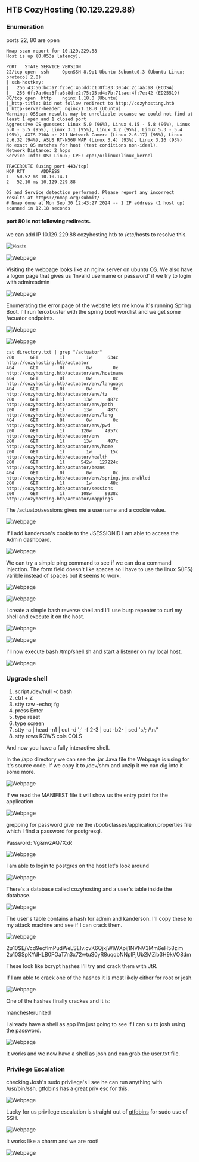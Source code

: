 ## HTB CozyHosting (10.129.229.88)

### Enumeration

ports 22, 80 are open

	Nmap scan report for 10.129.229.88
	Host is up (0.053s latency).

	PORT   STATE SERVICE VERSION
	22/tcp open  ssh     OpenSSH 8.9p1 Ubuntu 3ubuntu0.3 (Ubuntu Linux; protocol 2.0)
	| ssh-hostkey: 
	|   256 43:56:bc:a7:f2:ec:46:dd:c1:0f:83:30:4c:2c:aa:a8 (ECDSA)
	|_  256 6f:7a:6c:3f:a6:8d:e2:75:95:d4:7b:71:ac:4f:7e:42 (ED25519)
	80/tcp open  http    nginx 1.18.0 (Ubuntu)
	|_http-title: Did not follow redirect to http://cozyhosting.htb
	|_http-server-header: nginx/1.18.0 (Ubuntu)
	Warning: OSScan results may be unreliable because we could not find at least 1 open and 1 closed port
	Aggressive OS guesses: Linux 5.0 (96%), Linux 4.15 - 5.8 (96%), Linux 5.0 - 5.5 (95%), Linux 3.1 (95%), Linux 3.2 (95%), Linux 5.3 - 5.4 (95%), AXIS 210A or 211 Network Camera (Linux 2.6.17) (95%), Linux 2.6.32 (94%), ASUS RT-N56U WAP (Linux 3.4) (93%), Linux 3.16 (93%)
	No exact OS matches for host (test conditions non-ideal).
	Network Distance: 2 hops
	Service Info: OS: Linux; CPE: cpe:/o:linux:linux_kernel

	TRACEROUTE (using port 443/tcp)
	HOP RTT      ADDRESS
	1   50.52 ms 10.10.14.1
	2   52.10 ms 10.129.229.88

	OS and Service detection performed. Please report any incorrect results at https://nmap.org/submit/ .
	# Nmap done at Mon Sep 30 12:43:27 2024 -- 1 IP address (1 host up) scanned in 12.18 seconds


#### port 80 is not following redirects.

we can add IP 10.129.229.88  cozyhosting.htb to /etc/hosts to resolve this.

![Hosts](/CozyHosting/images/hosts.png) 


![Webpage](/CozyHosting/images/webpage.png) 

Visiting the webpage looks like an nginx server on ubuntu OS. We also have a logon page that gives us 'Invalid username or password' if we try to login with admin:admin

![Webpage](/CozyHosting/images/login.png) 

Enumerating the error page of the website lets me know it's running Spring Boot. I'll run feroxbuster with the spring boot wordlist and we get some /acuator endpoints.

![Webpage](/CozyHosting/images/error.png) 

![Webpage](/CozyHosting/images/feroxbuster.png) 


	cat directory.txt | grep "/actuator"                         
	200      GET        1l        1w      634c http://cozyhosting.htb/actuator
	404      GET        0l        0w        0c http://cozyhosting.htb/actuator/env/hostname
	404      GET        0l        0w        0c http://cozyhosting.htb/actuator/env/language
	404      GET        0l        0w        0c http://cozyhosting.htb/actuator/env/tz
	200      GET        1l       13w      487c http://cozyhosting.htb/actuator/env/path
	200      GET        1l       13w      487c http://cozyhosting.htb/actuator/env/lang
	404      GET        0l        0w        0c http://cozyhosting.htb/actuator/env/pwd
	200      GET        1l      120w     4957c http://cozyhosting.htb/actuator/env
	200      GET        1l       13w      487c http://cozyhosting.htb/actuator/env/home
	200      GET        1l        1w       15c http://cozyhosting.htb/actuator/health
	200      GET        1l      542w   127224c http://cozyhosting.htb/actuator/beans
	404      GET        0l        0w        0c http://cozyhosting.htb/actuator/env/spring.jmx.enabled
	200      GET        1l        1w       48c http://cozyhosting.htb/actuator/sessions
	200      GET        1l      108w     9938c http://cozyhosting.htb/actuator/mappings


The /actuator/sessions gives me a username and a cookie value.


![Webpage](/CozyHosting/images/sessions.png) 

If I add kanderson's cookie to the JSESSIONID I am able to access the Admin dashboard.

![Webpage](/CozyHosting/images/admin.png) 

We can try a simple ping command to see if we can do a command injection. The form field doesn't like spaces so I have to use the linux ${IFS} varible instead of spaces but it seems to work.

![Webpage](/CozyHosting/images/injection-test.png) 


![Webpage](/CozyHosting/images/wireshark.png) 



I create a simple bash reverse shell and I'll use burp repeater to curl my shell and execute it on the host.

![Webpage](/CozyHosting/images/shell.png) 

![Webpage](/CozyHosting/images/burp.png) 

I'll now execute bash /tmp/shell.sh and start a listener on my local host.

![Webpage](/CozyHosting/images/netcat.png) 


### Upgrade shell

1. script /dev/null -c bash
2. ctrl + Z
3. stty raw -echo; fg
4. press Enter
5. type reset
4. type screen
5. stty -a | head -n1 | cut -d ';' -f 2-3 | cut -b2- | sed 's/; /\n/'
6. stty rows ROWS cols COLS

And now you have a fully interactive shell.

In the /app directory we can see the .jar Java file the Webpage is using for it's source code. If we copy it to /dev/shm and unzip it we can dig into it some more.

![Webpage](/CozyHosting/images/app.png) 


If we read the MANIFEST file it will show us the entry point for the application

![Webpage](/CozyHosting/images/manifest.png) 

grepping for password give me the /boot/classes/application.properties file which I find a password for postgresql.

Password: Vg&nvzAQ7XxR

![Webpage](/CozyHosting/images/grep.png) 

I am able to login to postgres on the host let's look around

![Webpage](/CozyHosting/images/psql.png) 


There's a database called cozyhosting and a user's table inside the database.

![Webpage](/CozyHosting/images/data.png) 

The user's table contains a hash for admin and kanderson. I'll copy these to my attack machine and see if I can crack them.

![Webpage](/CozyHosting/images/hash.png) 


$2a$10$E/Vcd9ecflmPudWeLSEIv.cvK6QjxjWlWXpij1NVNV3Mm6eH58zim
$2a$10$SpKYdHLB0FOaT7n3x72wtuS0yR8uqqbNNpIPjUb2MZib3H9kVO8dm

These look like bcrypt hashes I'll try and crack them with JtR.

If I am able to crack one of the hashes it is most likely either for root or josh.

![Webpage](/CozyHosting/images/josh.png) 

One of the hashes finally crackes and it is:

manchesterunited

I already have a shell as app I'm just going to see if I can su to josh using the password.

![Webpage](/CozyHosting/images/user.png) 

It works and we now have a shell as josh and can grab the user.txt file.


### Privilege Escalation

checking Josh's sudo privilege's i see he can run anything with /usr/bin/ssh. gtfobins has a great priv esc for this.

![Webpage](/CozyHosting/images/ssh.png) 

Lucky for us privilege escalation is straight out of [gtfobins](https://gtfobins.github.io/gtfobins/ssh/) for sudo use of SSH.

![Webpage](/CozyHosting/images/priv-esc.png) 

It works like a charm and we are root!

![Webpage](/CozyHosting/images/root.png) 
